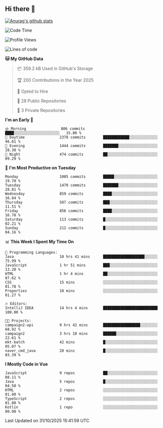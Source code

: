 ## Hi there 👋

[![Anurag's github stats](https://github-readme-stats.vercel.app/api?username=Songwonseok)](https://github.com/anuraghazra/github-readme-stats)



<!--START_SECTION:waka-->
![Code Time](http://img.shields.io/badge/Code%20Time-3%2C811%20hrs%2050%20mins-blue)

![Profile Views](http://img.shields.io/badge/Profile%20Views-0-blue)

![Lines of code](https://img.shields.io/badge/From%20Hello%20World%20I%27ve%20Written-34.8%20million%20lines%20of%20code-blue)

**🐱 My GitHub Data** 

> 📦 359.2 kB Used in GitHub's Storage 
 > 
> 🏆 200 Contributions in the Year 2025
 > 
> 💼 Opted to Hire
 > 
> 📜 28 Public Repositories 
 > 
> 🔑 3 Private Repositories 
 > 
**I'm an Early 🐤** 

```text
🌞 Morning                806 commits         ████░░░░░░░░░░░░░░░░░░░░░   15.80 % 
🌆 Daytime                2378 commits        ████████████░░░░░░░░░░░░░   46.61 % 
🌃 Evening                1444 commits        ███████░░░░░░░░░░░░░░░░░░   28.30 % 
🌙 Night                  474 commits         ██░░░░░░░░░░░░░░░░░░░░░░░   09.29 % 
```
📅 **I'm Most Productive on Tuesday** 

```text
Monday                   1005 commits        █████░░░░░░░░░░░░░░░░░░░░   19.70 % 
Tuesday                  1470 commits        ███████░░░░░░░░░░░░░░░░░░   28.81 % 
Wednesday                859 commits         ████░░░░░░░░░░░░░░░░░░░░░   16.84 % 
Thursday                 587 commits         ███░░░░░░░░░░░░░░░░░░░░░░   11.51 % 
Friday                   856 commits         ████░░░░░░░░░░░░░░░░░░░░░   16.78 % 
Saturday                 113 commits         █░░░░░░░░░░░░░░░░░░░░░░░░   02.21 % 
Sunday                   212 commits         █░░░░░░░░░░░░░░░░░░░░░░░░   04.16 % 
```


📊 **This Week I Spent My Time On** 

```text
💬 Programming Languages: 
Java                     10 hrs 41 mins      ███████████████████░░░░░░   75.99 % 
JavaScript               1 hr 51 mins        ███░░░░░░░░░░░░░░░░░░░░░░   13.20 % 
HTML                     1 hr 4 mins         ██░░░░░░░░░░░░░░░░░░░░░░░   07.62 % 
CSS                      15 mins             ░░░░░░░░░░░░░░░░░░░░░░░░░   01.78 % 
Properties               10 mins             ░░░░░░░░░░░░░░░░░░░░░░░░░   01.27 % 

🔥 Editors: 
IntelliJ IDEA            14 hrs 4 mins       █████████████████████████   100.00 % 

🐱‍💻 Projects: 
campaign2-api            9 hrs 42 mins       █████████████████░░░░░░░░   68.92 % 
campaign2                3 hrs 10 mins       ██████░░░░░░░░░░░░░░░░░░░   22.61 % 
mkt-batch                42 mins             █░░░░░░░░░░░░░░░░░░░░░░░░   05.07 % 
naver_cmd_java           28 mins             █░░░░░░░░░░░░░░░░░░░░░░░░   03.39 % 
```

**I Mostly Code in Vue** 

```text
JavaScript               9 repos             ██░░░░░░░░░░░░░░░░░░░░░░░   08.11 % 
Java                     5 repos             █░░░░░░░░░░░░░░░░░░░░░░░░   04.50 % 
HTML                     2 repos             ░░░░░░░░░░░░░░░░░░░░░░░░░   01.80 % 
TypeScript               2 repos             ░░░░░░░░░░░░░░░░░░░░░░░░░   01.80 % 
Kotlin                   1 repo              ░░░░░░░░░░░░░░░░░░░░░░░░░   00.90 % 
```




 Last Updated on 31/10/2025 15:41:59 UTC
<!--END_SECTION:waka-->
